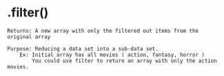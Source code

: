 # .filter()
    Returns: A new array with only the filtered out items from the original array
    
    Purpose: Reducing a data set into a sub-data set.
        Ex: Initial array has all movies ( action, fantasy, horror )
            You could use filter to return an array with only the action movies.